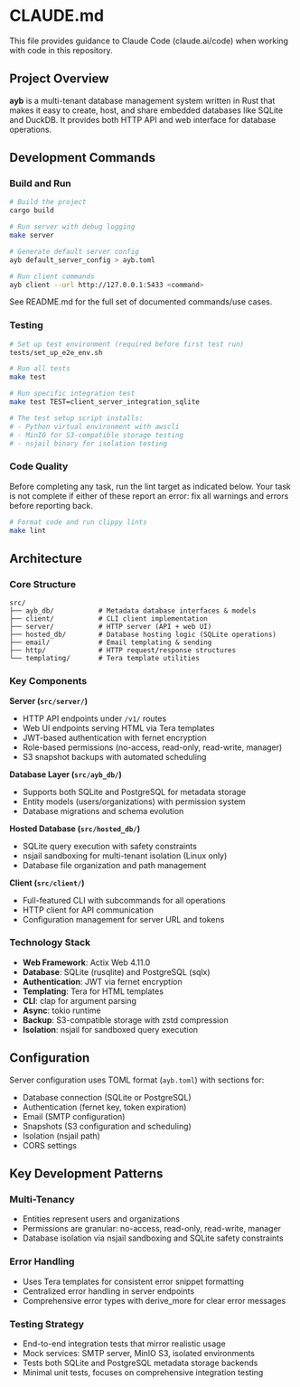 # CLAUDE.md

This file provides guidance to Claude Code (claude.ai/code) when working with code in this repository.

## Project Overview

**ayb** is a multi-tenant database management system written in Rust that makes it easy to create, host, and share embedded databases like SQLite and DuckDB. It provides both HTTP API and web interface for database operations.

## Development Commands

### Build and Run
```bash
# Build the project
cargo build

# Run server with debug logging
make server

# Generate default server config
ayb default_server_config > ayb.toml

# Run client commands
ayb client --url http://127.0.0.1:5433 <command>
```

See README.md for the full set of documented commands/use cases.

### Testing
```bash
# Set up test environment (required before first test run)
tests/set_up_e2e_env.sh

# Run all tests
make test

# Run specific integration test
make test TEST=client_server_integration_sqlite

# The test setup script installs:
# - Python virtual environment with awscli
# - MinIO for S3-compatible storage testing
# - nsjail binary for isolation testing
```

### Code Quality
Before completing any task, run the lint target as indicated below. Your task is not complete if either of these report an error: fix all warnings and errors before reporting back.

```bash
# Format code and run clippy lints
make lint
```

## Architecture

### Core Structure
```
src/
├── ayb_db/           # Metadata database interfaces & models
├── client/           # CLI client implementation
├── server/           # HTTP server (API + web UI)
├── hosted_db/        # Database hosting logic (SQLite operations)
├── email/            # Email templating & sending
├── http/             # HTTP request/response structures
└── templating/       # Tera template utilities
```

### Key Components

**Server (`src/server/`)**
- HTTP API endpoints under `/v1/` routes
- Web UI endpoints serving HTML via Tera templates
- JWT-based authentication with fernet encryption
- Role-based permissions (no-access, read-only, read-write, manager)
- S3 snapshot backups with automated scheduling

**Database Layer (`src/ayb_db/`)**
- Supports both SQLite and PostgreSQL for metadata storage
- Entity models (users/organizations) with permission system
- Database migrations and schema evolution

**Hosted Database (`src/hosted_db/`)**
- SQLite query execution with safety constraints
- nsjail sandboxing for multi-tenant isolation (Linux only)
- Database file organization and path management

**Client (`src/client/`)**
- Full-featured CLI with subcommands for all operations
- HTTP client for API communication
- Configuration management for server URL and tokens

### Technology Stack
- **Web Framework**: Actix Web 4.11.0
- **Database**: SQLite (rusqlite) and PostgreSQL (sqlx)
- **Authentication**: JWT via fernet encryption
- **Templating**: Tera for HTML templates
- **CLI**: clap for argument parsing
- **Async**: tokio runtime
- **Backup**: S3-compatible storage with zstd compression
- **Isolation**: nsjail for sandboxed query execution

## Configuration

Server configuration uses TOML format (`ayb.toml`) with sections for:
- Database connection (SQLite or PostgreSQL)
- Authentication (fernet key, token expiration)
- Email (SMTP configuration)
- Snapshots (S3 configuration and scheduling)
- Isolation (nsjail path)
- CORS settings

## Key Development Patterns

### Multi-Tenancy
- Entities represent users and organizations
- Permissions are granular: no-access, read-only, read-write, manager
- Database isolation via nsjail sandboxing and SQLite safety constraints

### Error Handling
- Uses Tera templates for consistent error snippet formatting
- Centralized error handling in server endpoints
- Comprehensive error types with derive_more for clear error messages

### Testing Strategy
- End-to-end integration tests that mirror realistic usage
- Mock services: SMTP server, MinIO S3, isolated environments
- Tests both SQLite and PostgreSQL metadata storage backends
- Minimal unit tests, focuses on comprehensive integration testing

